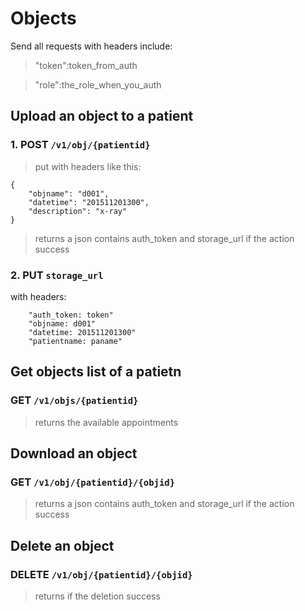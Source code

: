 # Objects

Send all requests with headers include:
> "token":token_from_auth

> "role":the_role_when_you_auth


## Upload an object to a patient

### 1. POST `/v1/obj/{patientid}`
> put with headers like this:
```
{
    "objname": "d001",
    "datetime": "201511201300",
    "description": "x-ray"
}
```
> returns a json contains auth_token and storage_url if the action success

### 2. PUT `storage_url`
with headers:
```
    "auth_token: token"
    "objname: d001"
    "datetime: 201511201300"
    "patientname: paname"
```


## Get objects list of a patietn

### GET `/v1/objs/{patientid}`
> returns the available appointments
>

## Download an object

### GET `/v1/obj/{patientid}/{objid}`
> returns a json contains auth_token and storage_url if the action success
>


## Delete an object

### DELETE `/v1/obj/{patientid}/{objid}`
> returns if the deletion success
